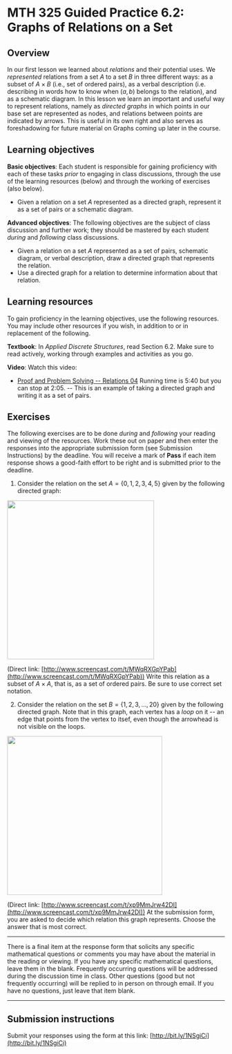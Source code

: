 # MTH 325 Guided Practice 6.2: Graphs of Relations on a Set

## Overview

In our first lesson we learned about _relations_ and their potential uses. We _represented_ relations from a set $A$ to a set $B$ in three different ways: as a subset of $A \times B$ (i.e., set of ordered pairs), as a verbal description (i.e. describing in words how to know when $(a,b)$ belongs to the relation), and as a schematic diagram. In this lesson we learn an important and useful way to represent relations, namely as _directed graphs_ in which points in our base set are represented as nodes, and relations between points are indicated by arrows. This is useful in its own right and also serves as foreshadowing for future material on Graphs coming up later in the course. 

## Learning objectives

__Basic objectives__: Each student is responsible for gaining proficiency with each of these tasks _prior_ to engaging in class discussions, through the use of the learning resources (below) and through the working of exercises (also below). 

+ Given a relation on a set $A$ represented as a directed graph, represent it as a set of pairs or a schematic diagram. 

__Advanced objectives__: The following objectives are the subject of class discussion and further work; they should be mastered by each student _during_ and _following_ class discussions. 

+ Given a relation on a set $A$ represented as a set of pairs, schematic diagram, or verbal description, draw a directed graph that represents the relation. 
+ Use a directed graph for a relation to determine information about that relation. 

## Learning resources 

To gain proficiency in the learning objectives, use the following resources. You may include other resources if you wish, in addition to or in replacement of the following. 

__Textbook__: In _Applied Discrete Structures_, read Section 6.2. Make sure to read actively, working through examples and activities as you go. 

__Video__: Watch this video: 

+ [Proof and Problem Solving -- Relations 04](https://youtu.be/B4FGov67VhQ) Running time is 5:40 but you can stop at 2:05. -- This is an example of taking a directed graph and writing it as a set of pairs. 

## Exercises

The following exercises are to be done _during_ and _following_ your reading and viewing of the resources. Work these out on paper and then enter the responses into the appropriate submission form (see Submission Instructions) by the deadline. You will receive a mark of __Pass__ if each item response shows a good-faith effort to be right and is submitted prior to the deadline. 

1. Consider the relation on the set $A = \{0, 1, 2, 3, 4, 5\}$ given by the following directed graph: 

<a href="http://content.screencast.com/users/talbertr/folders/MTH%20325%20Images/media/146ac132-a39c-4c3f-9297-4238891d9f7a/tmp_5NDiWK.png"><img class="embeddedObject" src="http://content.screencast.com/users/talbertr/folders/MTH%20325%20Images/media/146ac132-a39c-4c3f-9297-4238891d9f7a/tmp_5NDiWK.png" width="340" height="368" border="0" /></a> 

(Direct link: [http://www.screencast.com/t/MWqRXGpYPab](http://www.screencast.com/t/MWqRXGpYPab))  Write this relation as a subset of $A \times A$, that is, as a set of ordered pairs. Be sure to use correct set notation. 

2. Consider the relation on the set $B = \{1, 2, 3, \dots, 20\}$ given by the following directed graph. Note that in this graph, each vertex has a _loop_ on it -- an edge that points from the vertex to itsef, even though the arrowhead is not visible on the loops. 

<a href="http://content.screencast.com/users/talbertr/folders/MTH%20325%20Images/media/6f13c3c4-71ae-4454-8f04-7c831d880e8a/gp62-graph2.png"><img class="embeddedObject" src="http://content.screencast.com/users/talbertr/folders/MTH%20325%20Images/media/6f13c3c4-71ae-4454-8f04-7c831d880e8a/gp62-graph2.png" width="359" height="368" border="0" /></a> 

(Direct link: [http://www.screencast.com/t/xp9MmJrw42DI](http://www.screencast.com/t/xp9MmJrw42DI)) 
At the submission form, you are asked to decide which relation this graph represents. Choose the answer that is most correct. 

---

There is a final item at the response form that solicits any specific mathematical questions or comments you may have about the material in the reading or viewing. If you have any specific mathematical questions, leave them in the blank. Frequently occurring questions will be addressed during the discussion time in class. Other questions (good but not frequently occurring) will be replied to in person on through email. If you have no questions, just leave that item blank. 

---


## Submission instructions

Submit your responses using the form at this link: [http://bit.ly/1NSgiCi](http://bit.ly/1NSgiCi)